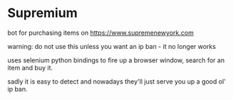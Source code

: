 # Supremium
bot for purchasing items on https://www.supremenewyork.com

warning: do not use this unless you want an ip ban - it no longer works

uses selenium python bindings to fire up a browser window, search for an item and buy it.

sadly it is easy to detect and nowadays they'll just serve you up a good ol' ip ban.
